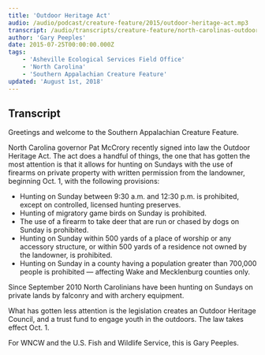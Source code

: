 ```yaml
---
title: 'Outdoor Heritage Act'
audio: /audio/podcast/creature-feature/2015/outdoor-heritage-act.mp3
transcript: /audio/transcripts/creature-feature/north-carolinas-outdoor-heritage-act-signed-into-law.pdf
author: 'Gary Peeples'
date: 2015-07-25T00:00:00.000Z
tags:
    - 'Asheville Ecological Services Field Office'
    - 'North Carolina'
    - 'Southern Appalachian Creature Feature'
updated: 'August 1st, 2018'
---
```


## Transcript

Greetings and welcome to the Southern Appalachian Creature Feature.

North Carolina governor Pat McCrory recently signed into law the Outdoor Heritage Act. The act does a handful of things, the one that has gotten the most attention is that it allows for hunting on Sundays with the use of firearms on private property with written permission from the landowner, beginning Oct. 1, with the following provisions:

- Hunting on Sunday between 9:30 a.m. and 12:30 p.m. is prohibited, except on controlled, licensed hunting preserves.
- Hunting of migratory game birds on Sunday is prohibited.
- The use of a firearm to take deer that are run or chased by dogs on Sunday is prohibited.
- Hunting on Sunday within 500 yards of a place of worship or any accessory structure, or within 500 yards of a residence not owned by the landowner, is prohibited.
- Hunting on Sunday in a county having a population greater than 700,000 people is prohibited — affecting Wake and Mecklenburg counties only.

Since September 2010 North Carolinians have been hunting on Sundays on private lands by falconry and with archery equipment.

What has gotten less attention is the legislation creates an Outdoor Heritage Council, and a trust fund to engage youth in the outdoors. The law takes effect Oct. 1.

For WNCW and the U.S. Fish and Wildlife Service, this is Gary Peeples.